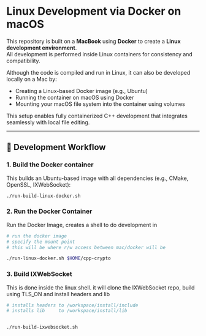# Linux Development via Docker on macOS

This repository is built on a **MacBook** using **Docker** to create a **Linux development environment**.  
All development is performed inside Linux containers for consistency and compatibility.

Although the code is compiled and run in Linux, it can also be developed locally on a Mac by:

- Creating a Linux-based Docker image (e.g., Ubuntu)
- Running the container on macOS using Docker
- Mounting your macOS file system into the container using volumes

This setup enables fully containerized C++ development that integrates seamlessly with local file editing.

---

## 🚀 Development Workflow

### 1. Build the Docker container

This builds an Ubuntu-based image with all dependencies (e.g., CMake, OpenSSL, IXWebSocket):

```sh
./run-build-linux-docker.sh
```

### 2. Run the Docker Container

Run the Docker Image, creates a shell to do development in

```sh
# run the docker image
# specify the mount point
# this will be where r/w access between mac/docker will be

./run-linux-docker.sh $HOME/cpp-crypto 
```


### 3. Build IXWebSocket

This is done inside the linux shell. it will clone the IXWebSocket repo, build using TLS_ON and install headers and lib

```sh
# installs headers to /workspace/install/include
# installs lib     to /workspace/install/lib


./run-build-ixwebsocket.sh
```
